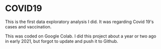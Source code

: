 # COVID19

This is the first data exploratory analysis I did. It was regarding Covid 19's cases and vaccination.

This was coded on Google Colab.
I did this project about a year or two ago in early 2021, but forgot to update and push it to Github.
